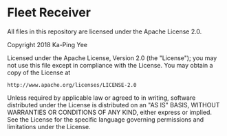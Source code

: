 # Fleet Receiver

All files in this repository are licensed under the Apache License 2.0.

Copyright 2018 Ka-Ping Yee

Licensed under the Apache License, Version 2.0 (the "License"); you may not
use this file except in compliance with the License.  You may obtain a copy
of the License at

    http://www.apache.org/licenses/LICENSE-2.0

Unless required by applicable law or agreed to in writing, software distributed
under the License is distributed on an "AS IS" BASIS, WITHOUT WARRANTIES OR
CONDITIONS OF ANY KIND, either express or implied.  See the License for the
specific language governing permissions and limitations under the License.
